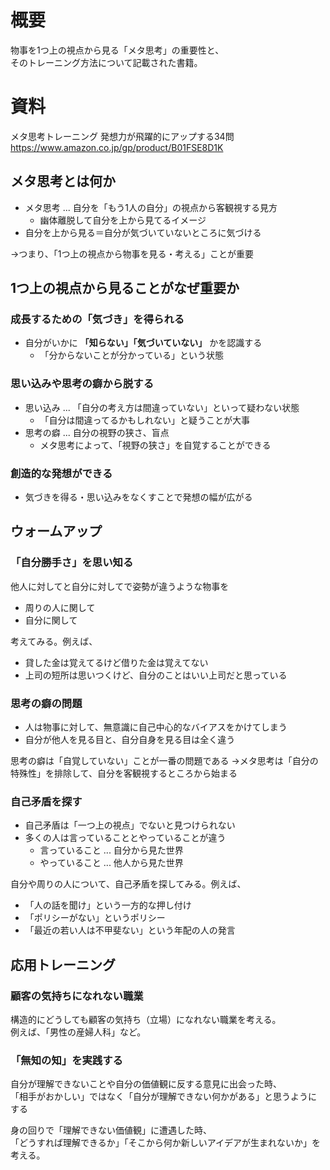 # 概要
物事を1つ上の視点から見る「メタ思考」の重要性と、  
そのトレーニング方法について記載された書籍。

# 資料
メタ思考トレーニング 発想力が飛躍的にアップする34問  
<https://www.amazon.co.jp/gp/product/B01FSE8D1K>

## メタ思考とは何か
* メタ思考 ... 自分を「もう1人の自分」の視点から客観視する見方
  - 幽体離脱して自分を上から見てるイメージ
* 自分を上から見る＝自分が気づいていないところに気づける

→つまり、「1つ上の視点から物事を見る・考える」ことが重要

## 1つ上の視点から見ることがなぜ重要か
### 成長するための「気づき」を得られる
* 自分がいかに **「知らない」「気づいていない」** かを認識する
  - 「分からないことが分かっている」という状態

### 思い込みや思考の癖から脱する
* 思い込み ... 「自分の考え方は間違っていない」といって疑わない状態
  - 「自分は間違ってるかもしれない」と疑うことが大事
* 思考の癖 ... 自分の視野の狭さ、盲点
  - メタ思考によって、「視野の狭さ」を自覚することができる

### 創造的な発想ができる
* 気づきを得る・思い込みをなくすことで発想の幅が広がる

## ウォームアップ
### 「自分勝手さ」を思い知る
他人に対してと自分に対してで姿勢が違うような物事を
* 周りの人に関して
* 自分に関して

考えてみる。例えば、
* 貸した金は覚えてるけど借りた金は覚えてない
* 上司の短所は思いつくけど、自分のことはいい上司だと思っている

### 思考の癖の問題
* 人は物事に対して、無意識に自己中心的なバイアスをかけてしまう
* 自分が他人を見る目と、自分自身を見る目は全く違う

思考の癖は「自覚していない」ことが一番の問題である
→メタ思考は「自分の特殊性」を排除して、自分を客観視するところから始まる


### 自己矛盾を探す
* 自己矛盾は「一つ上の視点」でないと見つけられない
* 多くの人は言っていることとやっていることが違う
  - 言っていること ... 自分から見た世界
  - やっていること ... 他人から見た世界

自分や周りの人について、自己矛盾を探してみる。例えば、

* 「人の話を聞け」という一方的な押し付け
* 「ポリシーがない」というポリシー
* 「最近の若い人は不甲斐ない」という年配の人の発言

## 応用トレーニング
### 顧客の気持ちになれない職業
構造的にどうしても顧客の気持ち（立場）になれない職業を考える。  
例えば、「男性の産婦人科」など。

### 「無知の知」を実践する
自分が理解できないことや自分の価値観に反する意見に出会った時、  
「相手がおかしい」ではなく「自分が理解できない何かがある」と思うようにする

身の回りで「理解できない価値観」に遭遇した時、  
「どうすれば理解できるか」「そこから何か新しいアイデアが生まれないか」を考える。